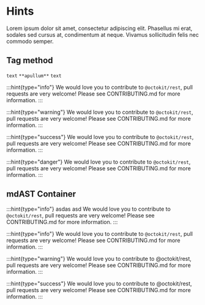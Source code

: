 # Hints

Lorem ipsum dolor sit amet, consectetur adipiscing elit. Phasellus mi erat, sodales sed cursus at, condimentum at neque. Vivamus sollicitudin felis nec commodo semper.

## Tag method

`text`
`**apullum**`
`text`

:::hint{type="info"}
We would love you to contribute to `@octokit/rest`, pull requests are very welcome! Please see CONTRIBUTING.md for more information.
:::

:::hint{type="warning"}
We would love you to contribute to `@octokit/rest`, pull requests are very welcome! Please see CONTRIBUTING.md for more information.
:::

:::hint{type="success"}
We would love you to contribute to `@octokit/rest`, pull requests are very welcome! Please see CONTRIBUTING.md for more information.
:::

:::hint{type="danger"}
We would love you to contribute to `@octokit/rest`, pull requests are very welcome! Please see CONTRIBUTING.md for more information.
:::

## mdAST Container

:::hint{type="info"}
asdas asd We would love you to contribute to `@octokit/rest`, pull requests are very welcome! Please see CONTRIBUTING.md for more information.
:::

:::hint{type="info"}
We would love you to contribute to `@octokit/rest`, pull requests are very welcome! Please see CONTRIBUTING.md for more information.
:::

:::hint{type="warning"}
We would love you to contribute to @octokit/rest, pull requests are very welcome! Please see CONTRIBUTING.md for more information.
:::

:::hint{type="success"}
We would love you to contribute to @octokit/rest, pull requests are very welcome! Please see CONTRIBUTING.md for more information.
:::


